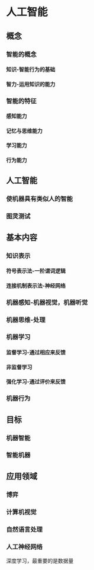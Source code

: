 # 人工智能
## 概念
### 智能的概念
#### 知识-智能行为的基础
#### 智力-运用知识的能力
### 智能的特征 
#### 感知能力
#### 记忆与思维能力
#### 学习能力
#### 行为能力
## 人工智能
### 使机器具有类似人的智能
### 图灵测试
## 基本内容
### 知识表示
#### 符号表示法-一阶谓词逻辑
#### 连接机制表示法-神经网络
### 机器感知-机器视觉，机器听觉
### 机器思维-处理
### 机器学习
#### 监督学习-通过相应来反馈
#### 非监督学习
#### 强化学习-通过评价来反馈
### 机器行为
## 目标
### 机器智能
### 智能机器
## 应用领域
### 博弈
### 计算机视觉
### 自然语言处理
### 人工神经网络
深度学习，最重要的是数据量